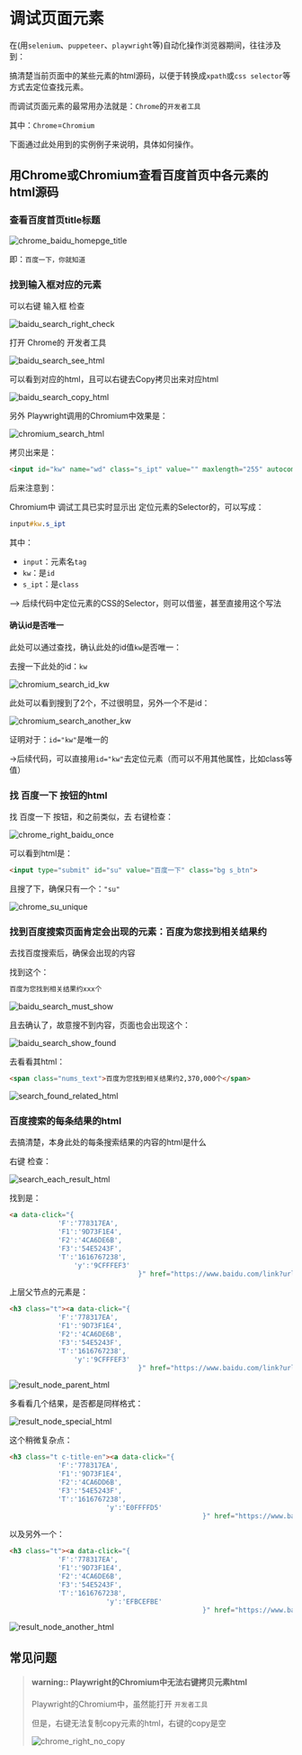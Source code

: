 # 调试页面元素

在(用`selenium`、`puppeteer`、`playwright`等)自动化操作浏览器期间，往往涉及到：

搞清楚当前页面中的某些元素的html源码，以便于转换成`xpath`或`css selector`等方式去定位查找元素。

而调试页面元素的最常用办法就是：`Chrome`的`开发者工具`

其中：`Chrome`=`Chromium`

下面通过此处用到的实例例子来说明，具体如何操作。

## 用Chrome或Chromium查看百度首页中各元素的html源码

### 查看百度首页title标题

![chrome_baidu_homepge_title](../../../assets/img/chrome_baidu_homepge_title.png)

即：`百度一下，你就知道`

### 找到输入框对应的元素

可以右键 输入框 检查

![baidu_search_right_check](../../../assets/img/baidu_search_right_check.png)

打开 Chrome的 开发者工具

![baidu_search_see_html](../../../assets/img/baidu_search_see_html.png)

可以看到对应的html，且可以右键去Copy拷贝出来对应html

![baidu_search_copy_html](../../../assets/img/baidu_search_copy_html.png)

另外 Playwright调用的Chromium中效果是：

![chromium_search_html](../../../assets/img/chromium_search_html.png)

拷贝出来是：

```html
<input id="kw" name="wd" class="s_ipt" value="" maxlength="255" autocomplete="off">
```

后来注意到：

Chromium中 调试工具已实时显示出 定位元素的Selector的，可以写成：

```css
input#kw.s_ipt
```

其中：

* `input`：元素名`tag`
* `kw`：是`id`
* `s_ipt`：是`class`

—> 后续代码中定位元素的CSS的Selector，则可以借鉴，甚至直接用这个写法

#### 确认id是否唯一

此处可以通过查找，确认此处的id值`kw`是否唯一：

去搜一下此处的id：`kw`

![chromium_search_id_kw](../../../assets/img/chromium_search_id_kw.png)

此处可以看到搜到了2个，不过很明显，另外一个不是id：

![chromium_search_another_kw](../../../assets/img/chromium_search_another_kw.png)

证明对于：`id="kw"`是唯一的

->后续代码，可以直接用`id="kw"`去定位元素（而可以不用其他属性，比如class等值）

### 找 百度一下 按钮的html

找 百度一下 按钮，和之前类似，去 右键检查：

![chrome_right_baidu_once](../../../assets/img/chrome_right_baidu_once.png)

可以看到html是：

```html
<input type="submit" id="su" value="百度一下" class="bg s_btn">
```

且搜了下，确保只有一个：`"su"`

![chrome_su_unique](../../../assets/img/chrome_su_unique.png)

### 找到百度搜索页面肯定会出现的元素：百度为您找到相关结果约

去找百度搜索后，确保会出现的内容

找到这个：

```bash
百度为您找到相关结果约xxx个
```

![baidu_search_must_show](../../../assets/img/baidu_search_must_show.png)

且去确认了，故意搜不到内容，页面也会出现这个：

![baidu_search_show_found](../../../assets/img/baidu_search_show_found.png)

去看看其html：

```html
<span class="nums_text">百度为您找到相关结果约2,370,000个</span>
```

![search_found_related_html](../../../assets/img/search_found_related_html.png)

### 百度搜索的每条结果的html

去搞清楚，本身此处的每条搜索结果的内容的html是什么

右键 检查：

![search_each_result_html](../../../assets/img/search_each_result_html.png)

找到是：

```html
<a data-click="{
            'F':'778317EA',
            'F1':'9D73F1E4',
            'F2':'4CA6DE6B',
            'F3':'54E5243F',
            'T':'1616767238',
                'y':'9CFFFEF3'
                                }" href="https://www.baidu.com/link?url=SoQWblP6nMGxZwlgF6tzp4x1GtMtpQbImjRwqok-NChASMg0A6SGCtwLeGYhE1Bg&wd=&eqid=919e8ff000236bc300000004605de906" target="_blank"><em>crifan</em> – 在路上</a>
```

上层父节点的元素是：

```html
<h3 class="t"><a data-click="{
            'F':'778317EA',
            'F1':'9D73F1E4',
            'F2':'4CA6DE6B',
            'F3':'54E5243F',
            'T':'1616767238',
                'y':'9CFFFEF3'
                                }" href="https://www.baidu.com/link?url=SoQWblP6nMGxZwlgF6tzp4x1GtMtpQbImjRwqok-NChASMg0A6SGCtwLeGYhE1Bg&wd=&eqid=919e8ff000236bc300000004605de906" target="_blank"><em>crifan</em> – 在路上</a></h3>
```

![result_node_parent_html](../../../assets/img/result_node_parent_html.png)

多看看几个结果，是否都是同样格式：

![result_node_special_html](../../../assets/img/result_node_special_html.png)

这个稍微复杂点：

```html
<h3 class="t c-title-en"><a data-click="{
            'F':'778317EA',
            'F1':'9D73F1E4',
            'F2':'4CA6DD6B',
            'F3':'54E5243F',
            'T':'1616767238',
                        'y':'E0FFFFD5'
                                                }" href="https://www.baidu.com/link?url=At4gIa9u4J7k8FEfq7sSEhpeHxhzyntQwEi8zTkeWpSbv_34ZNkD1N9UuQeOCWc4&wd=&eqid=919e8ff000236bc300000004605de906" target="_blank">GitHub - <em>crifan</em>/<em>crifan</em>Lib: <em>crifan</em>'s library</a></h3>
```

以及另外一个：

```html
<h3 class="t"><a data-click="{
            'F':'778317EA',
            'F1':'9D73F1E4',
            'F2':'4CA6DE6B',
            'F3':'54E5243F',
            'T':'1616767238',
                        'y':'EFBCEFBE'
                                                }" href="https://www.baidu.com/link?url=nDSbU9I2MSInD6Tq7Je06wZD-CiTQ-ckokscP4kiXneJcS0UWUPIqWHMjLDyn5uW&wd=&eqid=919e8ff000236bc300000004605de906" target="_blank"><em>crifan</em> (<em>Crifan</em> Li) · GitHub</a></h3>
```

![result_node_another_html](../../../assets/img/result_node_another_html.png)

## 常见问题

> #### warning:: Playwright的Chromium中无法右键拷贝元素html
> 
> Playwright的Chromium中，虽然能打开 `开发者工具` 
> 
> 但是，右键无法复制copy元素的html，右键的copy是空
> 
> ![chrome_right_no_copy](../../../assets/img/chrome_right_no_copy.png)
> 
